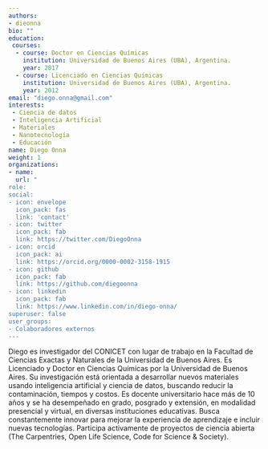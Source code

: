 ```yaml
---
authors:
- dieonna
bio: ""
education: 
 courses:
  - course: Doctor en Ciencias Químicas
    institution: Universidad de Buenos Aires (UBA), Argentina.
    year: 2017 
  - course: Licenciado en Ciencias Químicas
    institution: Universidad de Buenos Aires (UBA), Argentina.
    year: 2012
email: "diego.onna@gmail.com"
interests:
 - Ciencia de datos
 - Inteligencia Artificial
 - Materiales
 - Nanotecnología
 - Educación
name: Diego Onna
weight: 1
organizations:
- name: 
  url: "
role: 
social:
- icon: envelope
  icon_pack: fas
  link: 'contact'
- icon: twitter
  icon_pack: fab
  link: https://twitter.com/DiegoOnna
- icon: orcid
  icon_pack: ai
  link: https://orcid.org/0000-0002-3158-1915
- icon: github
  icon_pack: fab
  link: https://github.com/diegoonna
- icon: linkedin
  icon_pack: fab
  link: https://www.linkedin.com/in/diego-onna/
superuser: false
user_groups:
- Colaboradores externos
---
```


Diego es investigador del CONICET con lugar de trabajo en la Facultad de Ciencias Exactas y Naturales de la Universidad de Buenos Aires. Es Licenciado y Doctor en Ciencias Químicas por la Universidad de Buenos Aires. Su investigación está orientada a desarrollar nuevos materiales usando inteligencia artificial y ciencia de datos, buscando reducir la contaminación, tiempos y costos. Es docente universitario hace más de 10 años y se ha desempeñado en grado, posgrado y extensión, en modalidad presencial y virtual, en diversas instituciones educativas. Busca constantemente innovar para mejorar la experiencia de aprendizaje e incluir nuevas tecnologías. Participa activamente de proyectos de ciencia abierta (The Carpentries, Open Life Science, Code for Science & Society).
